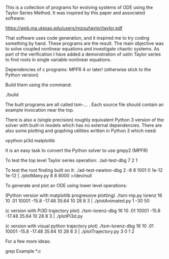 
This is a collection of programs for evolving systems of ODE using the Taylor Series Method.  It was inspired by this paper and associated software:

https://web.ma.utexas.edu/users/mzou/taylor/taylor.pdf

That software uses code generation, and it inspired me to try coding something by hand.  These programs are the result.  The main objective was to solve coupled nonlinear equations and investigate chaotic systems.  As part of the verification I have added a demonstration of ustin Taylor series to find roots in single variable nonlinear equations.

Dependencies of c programs:
MPFR 4 or later! (otherwise stick to the Python version)

Build them using the command:

./build

The built programs are all called tsm-<NAME>... .  Each source file should contain an example invocation near the top.

There is also a (single precision) roughly equivalent Python 3 version of the solver with built-in models which has no external dependencies.  There are also some plotting and graphing utilities written in Python 3 which need:

vpython
pi3d
matplotlib

It is an easy task to convert the Python solver to use gmpy2 (MPFR)

To test the top level Taylor series operation:
./ad-test-dbg 7 2 1

To test the root finding built on it:
./ad-test-newton-dbg 2 -8 8 1001 0 1e-12 1e-12 | ./plotMany.py 8 8 8000 >/dev/null

To generate and plot an ODE using lower level operations:

(Python version with matplotlib progressive plotting)
./tsm-mp.py lorenz 16 10 .01 10001 -15.8 -17.48 35.64 10 28 8 3 | ./plotAnimated.py 1 -30 50

(c version with Pi3D trajectory plot)
./tsm-lorenz-dbg 16 10 .01 10001 -15.8 -17.48 35.64 10 28 8 3 | ./plotPi3d.py

(c version with visual python trajectory plot)
./tsm-lorenz-dbg 16 10 .01 10001 -15.8 -17.48 35.64 10 28 8 3 | ./plotTrajectory.py 3 0 1 2

For a few more ideas:

grep Example *.c

